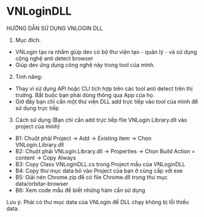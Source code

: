 # VNLoginDLL

HƯỚNG DẪN SỬ DỤNG VNLOGIN DLL

1. Mục đích:
- VNLogin tạo ra nhằm giúp dev có bộ thư viện tạo - quản lý - và sử dụng cộng nghệ anti detect browser
- Giúp dev ứng dụng công nghệ này trong tool của mình.

2. Tính năng:
- Thay vì sử dụng API hoặc CLI tích hợp trên các tool anti detect trên thị trường. Bắt buộc bạn phải dùng thông qua App của họ.
- Giờ đây bạn chỉ cần một thư viện DLL add trực tiếp vào tool của mình để sử dụng trực tiếp

3. Cách sử dụng (Bạn chỉ cần add trực tiếp file VNLogin.Library.dll vào project của mình)

- B1: Chuột phải Project -> Add -> Existing item -> Chọn VNLogin.Library.dll
- B2: Chuột phải VNLogin.Library.dll -> Properties -> Chọn Build Action = content -> Copy Always
- B3: Copy Class VNLoginDLL.cs trong Project mẫu của VNLoginDLL
- B4: Copy thư mục data bỏ vào Project của bạn ở cùng cấp với exe
- B5: Giải nén Chrome.zip để có file Chrome.dll trong thư mục data/orbitar-browser
- B6: Xem code mẫu để biết những hàm cần sử dụng

Lưu ý: Phải có thư mục data của VNLogin để DLL chạy không bị lỗi thiếu data.
